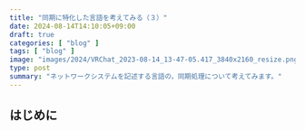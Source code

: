 ```yaml
---
title: "同期に特化した言語を考えてみる（３）"
date: 2024-08-14T14:10:05+09:00
draft: true
categories: [ "blog" ]
tags: [ "blog" ]
image: "images/2024/VRChat_2023-08-14_13-47-05.417_3840x2160_resize.png"
type: post
summary: "ネットワークシステムを記述する言語の，同期処理について考えてみます。"
---
```


## はじめに

<!-- TODO: ベクタークロックの話をする -->
<!-- TODO: ロック取得の話をする -->
